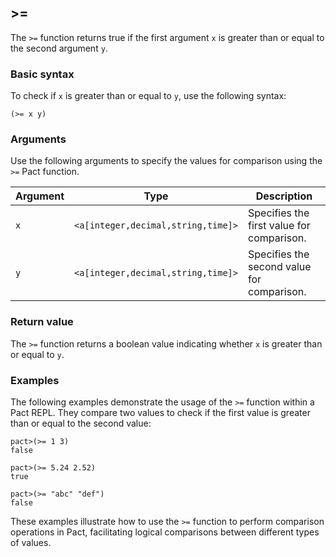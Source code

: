 ## >=
The `>=` function returns true if the first argument `x` is greater than or equal to the second argument `y`.

### Basic syntax

To check if `x` is greater than or equal to `y`, use the following syntax:

`(>= x y)`

### Arguments

Use the following arguments to specify the values for comparison using the `>=` Pact function.

| Argument | Type | Description |
| --- | --- | --- |
| `x` | `<a[integer,decimal,string,time]>` | Specifies the first value for comparison. |
| `y` | `<a[integer,decimal,string,time]>` | Specifies the second value for comparison. |

### Return value

The `>=` function returns a boolean value indicating whether `x` is greater than or equal to `y`.

### Examples

The following examples demonstrate the usage of the `>=` function within a Pact REPL. They compare two values to check if the first value is greater than or equal to the second value:

```pact
pact>(>= 1 3)
false
```

```pact
pact>(>= 5.24 2.52)
true
```

```pact
pact>(>= "abc" "def")
false
```

These examples illustrate how to use the `>=` function to perform comparison operations in Pact, facilitating logical comparisons between different types of values.

